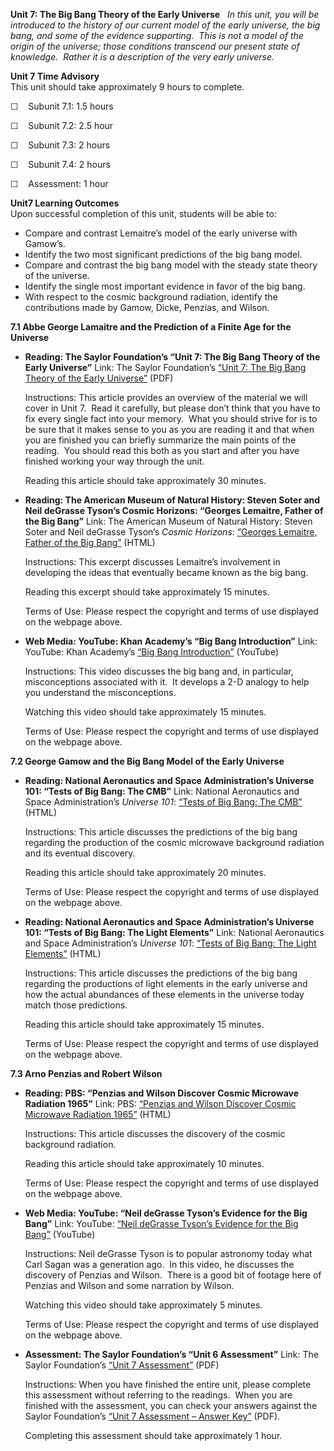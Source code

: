 **Unit 7: The Big Bang Theory of the Early Universe** <span
id="7"></span> 
*In this unit, you will be introduced to the history of our current
model of the early universe, the big bang, and some of the evidence
supporting.  This is not a model of the origin of the universe; those
conditions transcend our present state of knowledge.  Rather it is a
description of the very early universe.*

**Unit 7 Time Advisory**  
This unit should take approximately 9 hours to complete.  
  
 ☐    Subunit 7.1: 1.5 hours  
  
 ☐    Subunit 7.2: 2.5 hour  
  
 ☐    Subunit 7.3: 2 hours  
  
 ☐    Subunit 7.4: 2 hours  
  
 ☐    Assessment: 1 hour

**Unit7 Learning Outcomes**  
Upon successful completion of this unit, students will be able to:
-   Compare and contrast Lemaitre’s model of the early universe with
    Gamow’s.
-   Identify the two most significant predictions of the big bang model.
-   Compare and contrast the big bang model with the steady state theory
    of the universe.
-   Identify the single most important evidence in favor of the big
    bang.
-   With respect to the cosmic background radiation, identify the
    contributions made by Gamow, Dicke, Penzias, and Wilson.

**7.1 Abbe George Lamaitre and the Prediction of a Finite Age for the
Universe** <span id="7.1"></span> 
-   **Reading: The Saylor Foundation’s “Unit 7: The Big Bang Theory of
    the Early Universe”**
    Link: The Saylor Foundation’s [“Unit 7: The Big Bang Theory of the
    Early
    Universe”](https://resources.saylor.org/wwwresources/archived/site/wp-content/uploads/2012/10/ASTR101-Unit-7-Reading.pdf)
    (PDF)  
      
     Instructions: This article provides an overview of the material we
    will cover in Unit 7.  Read it carefully, but please don’t think
    that you have to fix every single fact into your memory.  What you
    should strive for is to be sure that it makes sense to you as you
    are reading it and that when you are finished you can briefly
    summarize the main points of the reading.  You should read this both
    as you start and after you have finished working your way through
    the unit.  
      
     Reading this article should take approximately 30 minutes.

-   **Reading: The American Museum of Natural History: Steven Soter and
    Neil deGrasse Tyson’s Cosmic Horizons: “Georges Lemaitre, Father of
    the Big Bang”**
    Link: The American Museum of Natural History: Steven Soter and Neil
    deGrasse Tyson’s *Cosmic Horizons*: [“Georges Lemaitre, Father of
    the Big
    Bang”](http://www.amnh.org/education/resources/rfl/web/essaybooks/cosmic/p_lemaitre.html)
    (HTML)  
      
     Instructions: This excerpt discusses Lemaitre’s involvement in
    developing the ideas that eventually became known as the big bang.  
      
     Reading this excerpt should take approximately 15 minutes.  
      
     Terms of Use: Please respect the copyright and terms of use
    displayed on the webpage above.

-   **Web Media: YouTube: Khan Academy’s “Big Bang Introduction”**
    Link: YouTube: Khan Academy’s [“Big Bang
    Introduction”](http://www.youtube.com/watch?v=eUF59jCFcyQ)
    (YouTube)  
      
     Instructions: This video discusses the big bang and, in particular,
    misconceptions associated with it.  It develops a 2-D analogy to
    help you understand the misconceptions.  
      
     Watching this video should take approximately 15 minutes.  
      
     Terms of Use: Please respect the copyright and terms of use
    displayed on the webpage above.

**7.2 George Gamow and the Big Bang Model of the Early Universe** <span
id="7.2"></span> 
-   **Reading: National Aeronautics and Space Administration’s Universe
    101: “Tests of Big Bang: The CMB”**
    Link: National Aeronautics and Space Administration’s *Universe
    101*: [“Tests of Big Bang: The
    CMB”](http://map.gsfc.nasa.gov/universe/bb_tests_cmb.html) (HTML)  
      
     Instructions: This article discusses the predictions of the big
    bang regarding the production of the cosmic microwave background
    radiation and its eventual discovery.  
      
     Reading this article should take approximately 20 minutes.  
      
     Terms of Use: Please respect the copyright and terms of use
    displayed on the webpage above.

-   **Reading: National Aeronautics and Space Administration’s Universe
    101: “Tests of Big Bang: The Light Elements”**
    Link: National Aeronautics and Space Administration’s *Universe
    101*: [“Tests of Big Bang: The Light
    Elements”](http://map.gsfc.nasa.gov/universe/bb_tests_ele.html)
    (HTML)  
      
     Instructions: This article discusses the predictions of the big
    bang regarding the productions of light elements in the early
    universe and how the actual abundances of these elements in the
    universe today match those predictions.  
      
     Reading this article should take approximately 15 minutes.  
      
     Terms of Use: Please respect the copyright and terms of use
    displayed on the webpage above.

**7.3 Arno Penzias and Robert Wilson** <span id="7.3"></span> 
-   **Reading: PBS: “Penzias and Wilson Discover Cosmic Microwave
    Radiation 1965”**
    Link: PBS: [“Penzias and Wilson Discover Cosmic Microwave Radiation
    1965”](http://www.pbs.org/wgbh/aso/databank/entries/dp65co.html)
    (HTML)  
      
     Instructions: This article discusses the discovery of the cosmic
    background radiation.  
      
     Reading this article should take approximately 10 minutes.  
      
     Terms of Use: Please respect the copyright and terms of use
    displayed on the webpage above.

-   **Web Media: YouTube: “Neil deGrasse Tyson’s Evidence for the Big
    Bang”**
    Link: YouTube: [“Neil deGrasse Tyson’s Evidence for the Big
    Bang”](http://www.youtube.com/watch?v=hcds5Ob59Dg&feature=related)
    (YouTube)  
      
     Instructions: Neil deGrasse Tyson is to popular astronomy today
    what Carl Sagan was a generation ago.  In this video, he discusses
    the discovery of Penzias and Wilson.  There is a good bit of footage
    here of Penzias and Wilson and some narration by Wilson.  
      
     Watching this video should take approximately 5 minutes.  
      
     Terms of Use: Please respect the copyright and terms of use
    displayed on the webpage above.

-   **Assessment: The Saylor Foundation’s “Unit 6 Assessment”**
    Link: The Saylor Foundation’s [“Unit 7
    Assessment”](https://resources.saylor.org/wwwresources/archived/site/wp-content/uploads/2012/10/ASTR101-Unit-7-Assessment.FINAL_.pdf) (PDF)  
      
     Instructions: When you have finished the entire unit, please
    complete this assessment without referring to the readings.  When
    you are finished with the assessment, you can check your answers
    against the Saylor Foundation’s [“Unit 7 Assessment – Answer
    Key”](https://resources.saylor.org/wwwresources/archived/site/wp-content/uploads/2012/10/ASTR101-Unit-7-Answer-Key.FINAL_.pdf) (PDF).  
      
     Completing this assessment should take approximately 1 hour.


